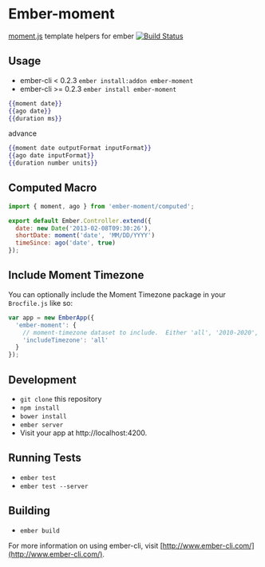 # Ember-moment

[moment.js](http://momentjs.com) template helpers for ember [![Build Status](https://travis-ci.org/stefanpenner/ember-moment.svg?branch=master)](https://travis-ci.org/stefanpenner/ember-moment)

## Usage

* ember-cli < 0.2.3 `ember install:addon ember-moment`
* ember-cli >= 0.2.3 `ember install ember-moment`

```hbs
{{moment date}}
{{ago date}}
{{duration ms}}
```

advance

```hbs
{{moment date outputFormat inputFormat}}
{{ago date inputFormat}}
{{duration number units}}
```

## Computed Macro

```js
import { moment, ago } from 'ember-moment/computed';

export default Ember.Controller.extend({
  date: new Date('2013-02-08T09:30:26'),
  shortDate: moment('date', 'MM/DD/YYYY')
  timeSince: ago('date', true)
});
```

## Include Moment Timezone

You can optionally include the Moment Timezone package in your `Brocfile.js` like so:

```js
var app = new EmberApp({
  'ember-moment': {
    // moment-timezone dataset to include.  Either 'all', '2010-2020', or 'none'.
    'includeTimezone': 'all'
  }
});
```

## Development

* `git clone` this repository
* `npm install`
* `bower install`
* `ember server`
* Visit your app at http://localhost:4200.

## Running Tests

* `ember test`
* `ember test --server`

## Building

* `ember build`

For more information on using ember-cli, visit [http://www.ember-cli.com/](http://www.ember-cli.com/).
